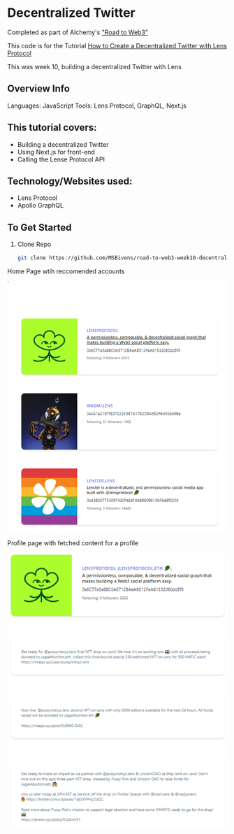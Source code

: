# Decentralized Twitter

Completed as part of Alchemy's ["Road to Web3"](https://www.youtube.com/playlist?list=PLMj8NvODurfEYLsuiClgikZBGDfhwdcXF)

This code is for the Tutorial [How to Create a Decentralized Twitter with Lens Protocol](https://docs.alchemy.com/alchemy/road-to-web3/weekly-learning-challenges/10.-how-to-create-a-decentralized-twitter-with-lens-protocol)

This was week 10, building a decentralized Twitter with Lens

## Overview Info

Languages: JavaScript
Tools: Lens Protocol, GraphQL, Next.js

## This tutorial covers:

- Building a decentralized Twitter
- Using Next.js for front-end
- Calling the Lense Protocol API

## Technology/Websites used:

- Lens Protocol
- Apollo GraphQL

## To Get Started

1. Clone Repo
   ```sh
   git clone https://github.com/MSBivens/road-to-web3-week10-decentralized-twitter
   ```

Home Page wtih reccomended accounts

![product-image-1](./product-image-1.PNG)

Profile page with fetched content for a profile

![product-image-2](./product-image-2.PNG)
